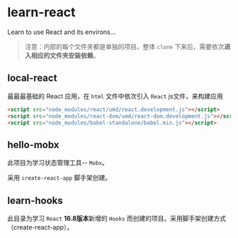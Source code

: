 # learn-react
Learn to use React and its environs...

> 注意：内部的每个文件夹都是单独的项目。整体 `clone` 下来后，需要依次**进入相应的文件夹安装依赖**。

## local-react
最最最基础的 React 应用，在 `html` 文件中依次引入 `React` js文件，来构建应用
```html
<script src="node_modules/react/umd/react.development.js"></script>
<script src="node_modules/react-dom/umd/react-dom.development.js"></script>
<script src="node_modules/babel-standalone/babel.min.js"></script>
```

## hello-mobx
此项目为学习状态管理工具-- `Mobx`。

采用 `create-react-app` 脚手架创建。

## learn-hooks
此目录为学习 `React` **16.8版本**新增的 `Hooks` 而创建的项目。采用脚手架创建方式（create-react-app）。

